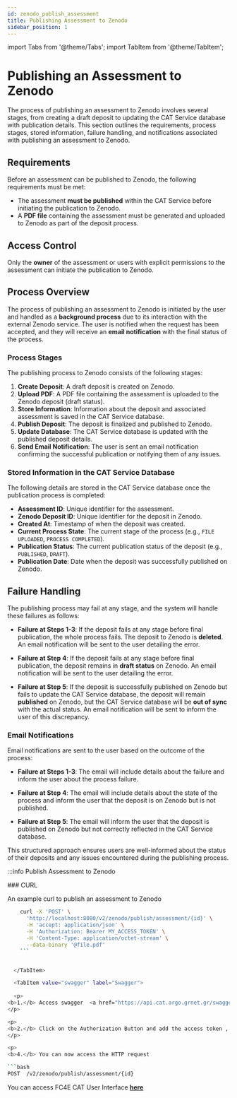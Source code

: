 ```yaml
---
id: zenodo_publish_assessment
title: Publishing Assessment to Zenodo
sidebar_position: 1
---
```


import Tabs from '@theme/Tabs';
import TabItem from '@theme/TabItem';

# Publishing an Assessment to Zenodo

The process of publishing an assessment to Zenodo involves several stages, from creating a draft deposit to updating the CAT Service database with publication details. This section outlines the requirements, process stages, stored information, failure handling, and notifications associated with publishing an assessment to Zenodo.


## Requirements

Before an assessment can be published to Zenodo, the following requirements must be met:
- The assessment **must be published** within the CAT Service before initiating the publication to Zenodo.
- A **PDF file** containing the assessment must be generated and uploaded to Zenodo as part of the deposit process.

## Access Control

Only the **owner** of the assessment or users with explicit permissions to the assessment can initiate the publication to Zenodo.

## Process Overview

The process of publishing an assessment to Zenodo is initiated by the user and handled as a **background process** due to its interaction with the external Zenodo service. The user is notified when the request has been accepted, and they will receive an **email notification** with the final status of the process.

### Process Stages

The publishing process to Zenodo consists of the following stages:

1. **Create Deposit**: A draft deposit is created on Zenodo.
2. **Upload PDF**: A PDF file containing the assessment is uploaded to the Zenodo deposit (draft status).
3. **Store Information**: Information about the deposit and associated assessment is saved in the CAT Service database.
4. **Publish Deposit**: The deposit is finalized and published to Zenodo.
5. **Update Database**: The CAT Service database is updated with the published deposit details.
6. **Send Email Notification**: The user is sent an email notification confirming the successful publication or notifying them of any issues.

### Stored Information in the CAT Service Database

The following details are stored in the CAT Service database once the publication process is completed:

- **Assessment ID**: Unique identifier for the assessment.
- **Zenodo Deposit ID**: Unique identifier for the deposit in Zenodo.
- **Created At**: Timestamp of when the deposit was created.
- **Current Process State**: The current stage of the process (e.g., `FILE UPLOADED`, `PROCESS COMPLETED`).
- **Publication Status**: The current publication status of the deposit (e.g., `PUBLISHED`, `DRAFT`).
- **Publication Date**: Date when the deposit was successfully published on Zenodo.

## Failure Handling

The publishing process may fail at any stage, and the system will handle these failures as follows:

- **Failure at Steps 1-3**: If the deposit fails at any stage before final publication, the whole process fails. The deposit to Zenodo is **deleted**. An email notification will be sent to the user detailing the error.
  
- **Failure at Step 4**: If the deposit fails at any stage before final publication, the deposit remains in **draft status** on Zenodo. An email notification will be sent to the user detailing the error.
- **Failure at Step 5**: If the deposit is successfully published on Zenodo but fails to update the CAT Service database, the deposit will remain **published** on Zenodo, but the CAT Service database will be **out of sync** with the actual status. An email notification will be sent to inform the user of this discrepancy.

### Email Notifications

Email notifications are sent to the user based on the outcome of the process:

- **Failure at Steps 1-3**: The email will include details about the failure and inform the user about the process failure.

- **Failure at Step 4**: The email will include details about the state of the process and inform the user that the deposit is on Zenodo but is not published.
- **Failure at Step 5**: The email will inform the user that the deposit is published on Zenodo but not correctly reflected in the CAT Service database.

This structured approach ensures users are well-informed about the status of their deposits and any issues encountered during the publishing process.


:::info Publish Assessment to Zenodo


<Tabs>
  <TabItem value="api" label="API">
   ###  CURL

An example curl to publish an assessment to Zenodo
```bash
    curl -X 'POST' \
      'http://localhost:8080/v2/zenodo/publish/assessment/{id}' \
      -H 'accept: application/json' \
      -H 'Authorization: Bearer MY_ACCESS_TOKEN' \
      -H 'Content-Type: application/octet-stream' \
      --data-binary '@file.pdf'
    ```


  </TabItem>

  <TabItem value="swagger" label="Swagger"> 
  
  <p>
<b>1.</b> Access swagger  <a href="https://api.cat.argo.grnet.gr/swagger-ui/"><b>here</b></a>
</p>

<p>
<b>2.</b> Click on the Authorization Button and add the access token ,
</p>

<p>
<b>4.</b> You can now access the HTTP request

```bash
POST  /v2/zenodo/publish/assessment/{id}
 ```

</p>

  
  </TabItem>

  <TabItem value="ui" label="User Interface">
  <p>
You can access FC4E CAT User Interface <a href="https://cat.argo.grnet.gr"><b>here</b></a>
</p>
</TabItem>
</Tabs>

